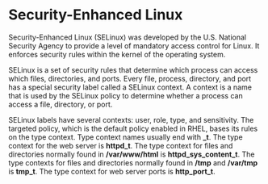 # Security-Enhanced Linux

Security-Enhanced Linux (SELinux) was developed by the U.S. National Security 
 Agency to provide a level of mandatory access control for Linux. It enforces 
 security rules within the kernel of the operating system.

SELinux is a set of security rules that determine which process can access which 
 files, directories, and ports. Every file, process, directory, and port has a 
 special security label called a SELinux context. A context is a name that is 
 used by the SELinux policy to determine whether a process can access a file, 
 directory, or port.

SELinux labels have several contexts: user, role, type, and sensitivity. The
 targeted policy, which is the default policy enabled in RHEL, bases its rules
 on the type context. Type context names usually end with **\_t**. The type 
 context for the web server is **httpd\_t**. The type context for files and
 directories normally found in **/var/www/html** is **httpd\_sys\_content\_t**.
 The type contexts for files and directories normally found in **/tmp** and
 **/var/tmp** is **tmp\_t**. The type context for web server ports is 
 **http\_port\_t**.

